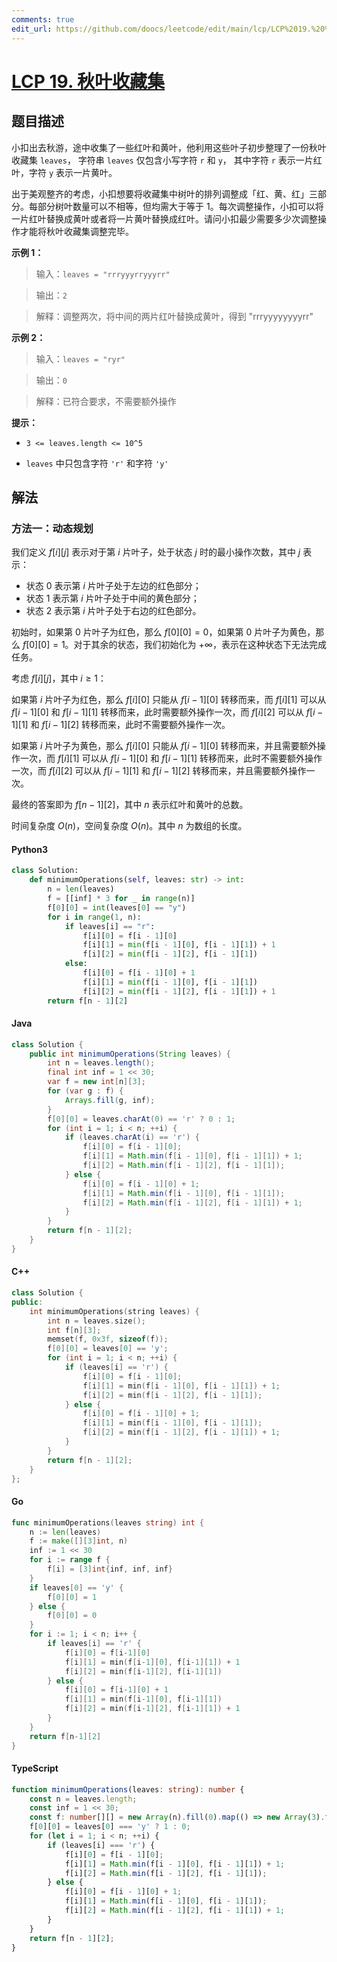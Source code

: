 ```yaml
---
comments: true
edit_url: https://github.com/doocs/leetcode/edit/main/lcp/LCP%2019.%20%E7%A7%8B%E5%8F%B6%E6%94%B6%E8%97%8F%E9%9B%86/README.md
---
```


<!-- problem:start -->

# [LCP 19. 秋叶收藏集](https://leetcode.cn/problems/UlBDOe)

## 题目描述

<!-- description:start -->

小扣出去秋游，途中收集了一些红叶和黄叶，他利用这些叶子初步整理了一份秋叶收藏集 `leaves`， 字符串 `leaves` 仅包含小写字符 `r` 和 `y`， 其中字符 `r` 表示一片红叶，字符 `y` 表示一片黄叶。

出于美观整齐的考虑，小扣想要将收藏集中树叶的排列调整成「红、黄、红」三部分。每部分树叶数量可以不相等，但均需大于等于 1。每次调整操作，小扣可以将一片红叶替换成黄叶或者将一片黄叶替换成红叶。请问小扣最少需要多少次调整操作才能将秋叶收藏集调整完毕。

**示例 1：**

> 输入：`leaves = "rrryyyrryyyrr"`

>

> 输出：`2`

>

> 解释：调整两次，将中间的两片红叶替换成黄叶，得到 "rrryyyyyyyyrr"

**示例 2：**

> 输入：`leaves = "ryr"`

>

> 输出：`0`

>

> 解释：已符合要求，不需要额外操作

**提示：**

-   `3 <= leaves.length <= 10^5`

-   `leaves` 中只包含字符 `'r'` 和字符 `'y'`

<!-- description:end -->

## 解法

<!-- solution:start -->

### 方法一：动态规划

我们定义 $f[i][j]$ 表示对于第 $i$ 片叶子，处于状态 $j$ 时的最小操作次数，其中 $j$ 表示：

-   状态 $0$ 表示第 $i$ 片叶子处于左边的红色部分；
-   状态 $1$ 表示第 $i$ 片叶子处于中间的黄色部分；
-   状态 $2$ 表示第 $i$ 片叶子处于右边的红色部分。

初始时，如果第 $0$ 片叶子为红色，那么 $f[0][0] = 0$，如果第 $0$ 片叶子为黄色，那么 $f[0][0] = 1$。对于其余的状态，我们初始化为 $+\infty$，表示在这种状态下无法完成任务。

考虑 $f[i][j]$，其中 $i \ge 1$：

如果第 $i$ 片叶子为红色，那么 $f[i][0]$ 只能从 $f[i-1][0]$ 转移而来，而 $f[i][1]$ 可以从 $f[i-1][0]$ 和 $f[i-1][1]$ 转移而来，此时需要额外操作一次，而 $f[i][2]$ 可以从 $f[i-1][1]$ 和 $f[i-1][2]$ 转移而来，此时不需要额外操作一次。

如果第 $i$ 片叶子为黄色，那么 $f[i][0]$ 只能从 $f[i-1][0]$ 转移而来，并且需要额外操作一次，而 $f[i][1]$ 可以从 $f[i-1][0]$ 和 $f[i-1][1]$ 转移而来，此时不需要额外操作一次，而 $f[i][2]$ 可以从 $f[i-1][1]$ 和 $f[i-1][2]$ 转移而来，并且需要额外操作一次。

最终的答案即为 $f[n-1][2]$，其中 $n$ 表示红叶和黄叶的总数。

时间复杂度 $O(n)$，空间复杂度 $O(n)$。其中 $n$ 为数组的长度。

<!-- tabs:start -->

#### Python3

```python
class Solution:
    def minimumOperations(self, leaves: str) -> int:
        n = len(leaves)
        f = [[inf] * 3 for _ in range(n)]
        f[0][0] = int(leaves[0] == "y")
        for i in range(1, n):
            if leaves[i] == "r":
                f[i][0] = f[i - 1][0]
                f[i][1] = min(f[i - 1][0], f[i - 1][1]) + 1
                f[i][2] = min(f[i - 1][2], f[i - 1][1])
            else:
                f[i][0] = f[i - 1][0] + 1
                f[i][1] = min(f[i - 1][0], f[i - 1][1])
                f[i][2] = min(f[i - 1][2], f[i - 1][1]) + 1
        return f[n - 1][2]
```

#### Java

```java
class Solution {
    public int minimumOperations(String leaves) {
        int n = leaves.length();
        final int inf = 1 << 30;
        var f = new int[n][3];
        for (var g : f) {
            Arrays.fill(g, inf);
        }
        f[0][0] = leaves.charAt(0) == 'r' ? 0 : 1;
        for (int i = 1; i < n; ++i) {
            if (leaves.charAt(i) == 'r') {
                f[i][0] = f[i - 1][0];
                f[i][1] = Math.min(f[i - 1][0], f[i - 1][1]) + 1;
                f[i][2] = Math.min(f[i - 1][2], f[i - 1][1]);
            } else {
                f[i][0] = f[i - 1][0] + 1;
                f[i][1] = Math.min(f[i - 1][0], f[i - 1][1]);
                f[i][2] = Math.min(f[i - 1][2], f[i - 1][1]) + 1;
            }
        }
        return f[n - 1][2];
    }
}
```

#### C++

```cpp
class Solution {
public:
    int minimumOperations(string leaves) {
        int n = leaves.size();
        int f[n][3];
        memset(f, 0x3f, sizeof(f));
        f[0][0] = leaves[0] == 'y';
        for (int i = 1; i < n; ++i) {
            if (leaves[i] == 'r') {
                f[i][0] = f[i - 1][0];
                f[i][1] = min(f[i - 1][0], f[i - 1][1]) + 1;
                f[i][2] = min(f[i - 1][2], f[i - 1][1]);
            } else {
                f[i][0] = f[i - 1][0] + 1;
                f[i][1] = min(f[i - 1][0], f[i - 1][1]);
                f[i][2] = min(f[i - 1][2], f[i - 1][1]) + 1;
            }
        }
        return f[n - 1][2];
    }
};
```

#### Go

```go
func minimumOperations(leaves string) int {
	n := len(leaves)
	f := make([][3]int, n)
	inf := 1 << 30
	for i := range f {
		f[i] = [3]int{inf, inf, inf}
	}
	if leaves[0] == 'y' {
		f[0][0] = 1
	} else {
		f[0][0] = 0
	}
	for i := 1; i < n; i++ {
		if leaves[i] == 'r' {
			f[i][0] = f[i-1][0]
			f[i][1] = min(f[i-1][0], f[i-1][1]) + 1
			f[i][2] = min(f[i-1][2], f[i-1][1])
		} else {
			f[i][0] = f[i-1][0] + 1
			f[i][1] = min(f[i-1][0], f[i-1][1])
			f[i][2] = min(f[i-1][2], f[i-1][1]) + 1
		}
	}
	return f[n-1][2]
}
```

#### TypeScript

```ts
function minimumOperations(leaves: string): number {
    const n = leaves.length;
    const inf = 1 << 30;
    const f: number[][] = new Array(n).fill(0).map(() => new Array(3).fill(inf));
    f[0][0] = leaves[0] === 'y' ? 1 : 0;
    for (let i = 1; i < n; ++i) {
        if (leaves[i] === 'r') {
            f[i][0] = f[i - 1][0];
            f[i][1] = Math.min(f[i - 1][0], f[i - 1][1]) + 1;
            f[i][2] = Math.min(f[i - 1][2], f[i - 1][1]);
        } else {
            f[i][0] = f[i - 1][0] + 1;
            f[i][1] = Math.min(f[i - 1][0], f[i - 1][1]);
            f[i][2] = Math.min(f[i - 1][2], f[i - 1][1]) + 1;
        }
    }
    return f[n - 1][2];
}
```

<!-- tabs:end -->

<!-- solution:end -->

<!-- problem:end -->
